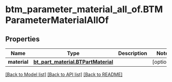 # btm_parameter_material_all_of.BTMParameterMaterialAllOf

## Properties
Name | Type | Description | Notes
------------ | ------------- | ------------- | -------------
**material** | [**bt_part_material.BTPartMaterial**](BTPartMaterial.md) |  | [optional] 

[[Back to Model list]](../README.md#documentation-for-models) [[Back to API list]](../README.md#documentation-for-api-endpoints) [[Back to README]](../README.md)


